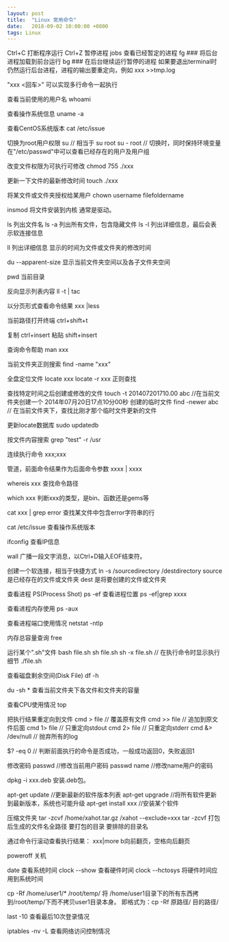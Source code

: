 ```yaml
---
layout: post
title:  "Linux 常用命令"
date:   2018-09-02 10:00:00 +0800
tags: Linux
---
```


Ctrl+C 打断程序运行
Ctrl+Z 暂停进程
jobs 查看已经暂定的进程
fg ### 将后台进程加载到前台运行
bg ### 在后台继续运行暂停的进程
如果要退出terminal时仍然运行后台进程，进程的输出要重定向，例如 xxx >>tmp.log

"xxx \<回车>"
可以实现多行命令一起执行

查看当前使用的用户名
whoami

查看操作系统信息
uname -a

查看CentOS系统版本
cat /etc/issue

切换为root用户权限
su	// 相当于 su root
su - root	// 切换时，同时保持环境变量
在"/etc/passwd"中可以查看已经存在的用户及用户组

改变文件权限为可执行可修改
chmod 755 ./xxx

更新一下文件的最新修改时间
touch ./xxx

将某文件或文件夹授权给某用户
chown username filefoldername

insmod
将文件安装到内核
通常是驱动。

ls 列出文件名
ls -a 列出所有文件，包含隐藏文件
ls -l 列出详细信息，最后会表示软连接信息

ll
列出详细信息
显示的时间为文件或文件夹的修改时间

du --apparent-size
显示当前文件夹空间以及各子文件夹空间

pwd
当前目录

反向显示列表内容
ll -t | tac

以分页形式查看命令结果
xxx |less

当前路径打开终端
ctrl+shift+t

复制 ctrl+insert
粘贴 shift+insert

查询命令帮助
man xxx

当前文件夹正则搜索
find -name "xxx"

全盘定位文件
locate xxx
locate -r xxx 正则查找

查找特定时间之后创建或修改的文件
touch -t 201407201710.00 abc    //在当前文件夹创建一个 2014年07月20日17点10分00秒 创建的临时文件
find -newer abc    // 在当前文件夹下，查找比刚才那个临时文件更新的文件

更新locate数据库
sudo updatedb

按文件内容搜索
grep "test" -r /usr

连续执行命令
xxx;xxx

管道，前面命令结果作为后面命令参数
xxxx | xxxx

whereis xxx
查找命令路径

which xxx
判断xxx的类型，是bin、函数还是gems等

cat xxx | grep error
查找某文件中包含error字符串的行

cat /etc/issue
查看操作系统版本

ifconfig
查看IP信息

wall
广播一段文字消息，以Ctrl+D输入EOF结束符。

创建一个软连接，相当于快捷方式
ln   -s   /sourcedirectory   /destdirectory
source 是已经存在的文件或文件夹
dest 是将要创建的文件或文件夹

查看进程 PS(Process Shot)
ps -ef
查看进程位置
ps -ef|grep xxxx

查看进程内存使用
ps -aux

查看进程端口使用情况
netstat -ntlp

内存总容量查询
free

运行某个".sh"文件
bash file.sh
sh file.sh
sh -x file.sh   // 在执行命令时显示执行细节
./file.sh

查看磁盘剩余空间(Disk File)
df -h

du -sh *
查看当前文件夹下各文件和文件夹的容量

查看CPU使用情况
top

把执行结果重定向到文件
cmd > file    // 覆盖原有文件
cmd >> file    // 追加到原文件后面
cmd 1> file   // 只重定向stdout
cmd 2> file   // 只重定向stderr
cmd &> /dev/null    // 抛弃所有的log

$? -eq 0    // 判断前面执行的命令是否成功，一般成功返回0，失败返回1

修改密码
passwd    //修改当前用户密码
passwd name    //修改name用户的密码

dpkg -i xxx.deb
安装.deb包。

apt-get update    //更新最新的软件版本列表
apt-get upgrade    //将所有软件更新到最新版本，系统也可能升级
apt-get install xxx    //安装某个软件

压缩文件夹
tar -zcvf /home/xahot.tar.gz /xahot --exclude=xxx
tar -zcvf 打包后生成的文件名全路径 要打包的目录 要排除的目录名

通过命令行滚动查看执行结果：
xxx|more
b向前翻页，空格向后翻页

poweroff  关机

date 查看系统时间
clock --show 查看硬件时间
clock --hctosys 将硬件时间应用到系统时间

cp -Rf /home/user1/* /root/temp/
将 /home/user1目录下的所有东西拷到/root/temp/下而不拷贝user1目录本身。
即格式为：cp -Rf 原路径/ 目的路径/

last -10
查看最后10次登录情况

iptables -nv -L
查看网络访问控制情况
